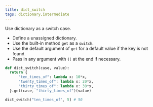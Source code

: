 ```yaml
---
title: dict_switch
tags: dictionary,intermediate
---
```


Use dictionary as a switch case.

- Define a unassigned dictionary.
- Use the built-in method `get` as a `switch`.
- Use the default argument of `get` for a default value if the key is not found.
- Pass in any argument with `()` at the end if necessary.

```py
def dict_switch(case, value):
  return {
      "ten_times_of": lambda x: 10*x,
      "twenty_times_of": lambda x: 20*x,
      "thirty_times_of": lambda x: 30*x,
  }.get(case, "thirty_times_of")(value)
```

```py
dict_switch("ten_times_of", 5) # 50
```
